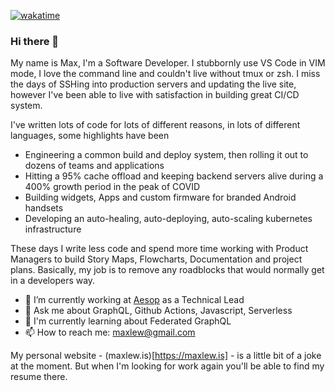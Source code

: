 [![wakatime](https://wakatime.com/badge/user/3e274620-a037-4ac6-94ea-32d7eb9dd89d.svg)](https://wakatime.com/@3e274620-a037-4ac6-94ea-32d7eb9dd89d)

### Hi there 👋

My name is Max, I'm a Software Developer. I stubbornly use VS Code in VIM mode, I love the command line and couldn't live without tmux or zsh. I miss the days of SSHing into production servers and updating the live site, however I've been able to live with satisfaction in building great CI/CD system.

I've written lots of code for lots of different reasons, in lots of different languages, some highlights have been

- Engineering a common build and deploy system, then rolling it out to dozens of teams and applications
- Hitting a 95% cache offload and keeping backend servers alive during a 400% growth period in the peak of COVID
- Building widgets, Apps and custom firmware for branded Android handsets
- Developing an auto-healing, auto-deploying, auto-scaling kubernetes infrastructure

These days I write less code and spend more time working with Product Managers to build Story Maps, Flowcharts, Documentation and project plans. Basically, my job is to remove any roadblocks that would normally get in a developers way.

- 🔭 I’m currently working at [Aesop](https://www.aesop.com/au/) as a Technical Lead 
- 💬 Ask me about GraphQL, Github Actions, Javascript, Serverless
- 🌱 I'm currently learning about Federated GraphQL
- 📫 How to reach me: maxlew@gmail.com

My personal website - (maxlew.is)[https://maxlew.is] - is a little bit of a joke at the moment. But when I'm looking for work again you'll be able to find my resume there.
